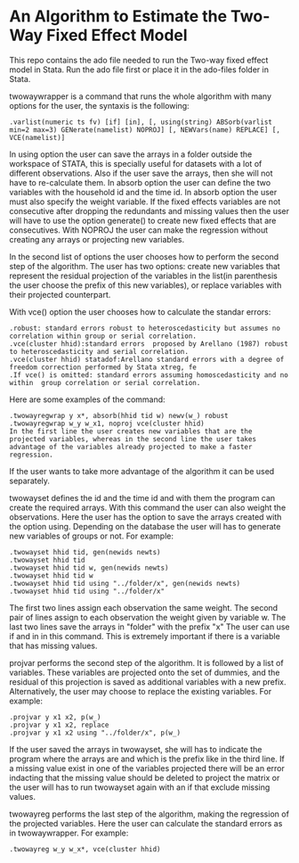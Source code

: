 # An Algorithm to Estimate the Two-Way Fixed Effect Model

This repo contains the ado file needed to run the Two-way fixed effect model in Stata. Run the ado file first or place it in the ado-files folder in Stata.

twowaywrapper is a command that runs the whole algorithm with many options for the user, the syntaxis is the following:
```
.varlist(numeric ts fv) [if] [in], [, using(string) ABSorb(varlist min=2 max=3) GENerate(namelist) NOPROJ] [, NEWVars(name) REPLACE] [, VCE(namelist)]
```
In using option the user can save the arrays in a folder outside the workspace of STATA, this is specially useful for datasets with a lot of different observations. Also if the user save the arrays, then she will not have to re-calculate them.
In absorb option the user can define the two variables with the household id and the time id. 
In absorb option the user must also specify the weight variable. 
If the fixed effects variables are not consecutive after dropping the redundants and missing values then the user will have to use the option generate() to create new fixed effects that are consecutives.
With NOPROJ the user can make the regression without creating any arrays or projecting new variables.

In the second list of options the user chooses how to perform the second step of the algorithm. The user has two options: create new variables that represent the residual projection of the variables in the list(in parenthesis the user choose the prefix of this new variables), or replace variables with their projected counterpart.

With vce() option the user chooses how to calculate the standar errors:
```
.robust: standard errors robust to heteroscedasticity but assumes no correlation within group or serial correlation.
.vce(cluster hhid):standard errors  proposed by Arellano (1987) robust to heteroscedasticity and serial correlation. 
.vce(cluster hhid) statadof:Arellano standard errors with a degree of freedom correction performed by Stata xtreg, fe
.If vce() is omitted: standard errors assuming homoscedasticity and no within  group correlation or serial correlation.
```

Here are some examples of the command:
```
.twowayregwrap y x*, absorb(hhid tid w) newv(w_) robust
.twowayregwrap w_y w_x1, noproj vce(cluster hhid)
In the first line the user creates new variables that are the projected variables, whereas in the second line the user takes advantage of the variables already projected to make a faster regression.
```

If the user wants to take more advantage of the algorithm it can be used separately.

twowayset defines the id and the time id and with them the program can create the required arrays. With this command the user can also weight the observations. Here the user has the option to save the arrays created with the option using.
Depending on the database the user will has to generate new variables of groups or not. For example:
```
.twowayset hhid tid, gen(newids newts)
.twowayset hhid tid
.twowayset hhid tid w, gen(newids newts)
.twowayset hhid tid w
.twowayset hhid tid using "../folder/x", gen(newids newts)
.twowayset hhid tid using "../folder/x"

```
The first two lines assign each observation the same weight. The second pair of lines assign to each observation the weight given by variable w. The last two lines save the arrays in "folder" with the prefix "x"
The user can use if and in in this command. This is extremely important if there is a variable that has missing values.

projvar performs the second step of the algorithm. It is followed by a list of variables. These variables are projected onto the set of dummies, and the residual of this projection is saved as additional variables with a new prefix. Alternatively, the user may choose to replace the existing variables. For example:

```
.projvar y x1 x2, p(w_)
.projvar y x1 x2, replace
.projvar y x1 x2 using "../folder/x", p(w_)
```
If the user saved the arrays in twowayset, she will has to indicate the program where the arrays are and which is the prefix like in the third line.
If a missing value exist in one of the variables projected there will be an error indacting that the missing value should be deleted to project the matrix or the user will has to run twowayset again with an if that exclude missing values.

twowayreg performs the last step of the algorithm, making the regression of the projected variables. Here the user can calculate the standard errors as in twowaywrapper. For example:
```
.twowayreg w_y w_x*, vce(cluster hhid)

```

